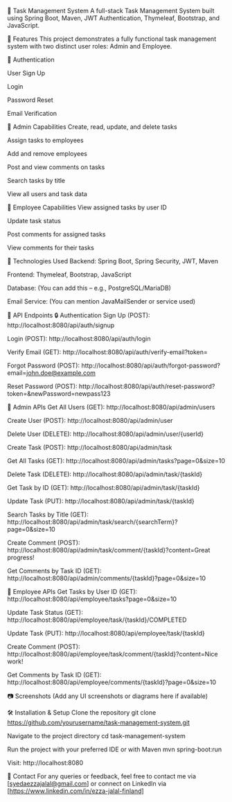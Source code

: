 📝 Task Management System
A full-stack Task Management System built using Spring Boot, Maven, JWT Authentication, Thymeleaf, Bootstrap, and JavaScript.

📌 Features
This project demonstrates a fully functional task management system with two distinct user roles: Admin and Employee.

🔐 Authentication

User Sign Up

Login

Password Reset

Email Verification

👑 Admin Capabilities
Create, read, update, and delete tasks

Assign tasks to employees

Add and remove employees

Post and view comments on tasks

Search tasks by title

View all users and task data

👤 Employee Capabilities
View assigned tasks by user ID

Update task status

Post comments for assigned tasks

View comments for their tasks

🚀 Technologies Used
Backend: Spring Boot, Spring Security, JWT, Maven

Frontend: Thymeleaf, Bootstrap, JavaScript

Database: (You can add this – e.g., PostgreSQL/MariaDB)

Email Service: (You can mention JavaMailSender or service used)

🔗 API Endpoints
🔒 Authentication
Sign Up (POST):
http://localhost:8080/api/auth/signup

Login (POST):
http://localhost:8080/api/auth/login

Verify Email (GET):
http://localhost:8080/api/auth/verify-email?token=

Forgot Password (POST):
http://localhost:8080/api/auth/forgot-password?email=john.doe@example.com

Reset Password (POST):
http://localhost:8080/api/auth/reset-password?token=&newPassword=newpass123

👑 Admin APIs
Get All Users (GET):
http://localhost:8080/api/admin/users

Create User (POST):
http://localhost:8080/api/admin/user

Delete User (DELETE):
http://localhost:8080/api/admin/user/{userId}

Create Task (POST):
http://localhost:8080/api/admin/task

Get All Tasks (GET):
http://localhost:8080/api/admin/tasks?page=0&size=10

Delete Task (DELETE):
http://localhost:8080/api/admin/task/{taskId}

Get Task by ID (GET):
http://localhost:8080/api/admin/task/{taskId}

Update Task (PUT):
http://localhost:8080/api/admin/task/{taskId}

Search Tasks by Title (GET):
http://localhost:8080/api/admin/task/search/{searchTerm}?page=0&size=10

Create Comment (POST):
http://localhost:8080/api/admin/task/comment/{taskId}?content=Great progress!

Get Comments by Task ID (GET):
http://localhost:8080/api/admin/comments/{taskId}?page=0&size=10

👤 Employee APIs
Get Tasks by User ID (GET):
http://localhost:8080/api/employee/tasks?page=0&size=10

Update Task Status (GET):
http://localhost:8080/api/employee/task/{taskId}/COMPLETED

Update Task (PUT):
http://localhost:8080/api/employee/task/{taskId}

Create Comment (POST):
http://localhost:8080/api/employee/task/comment/{taskId}?content=Nice work!

Get Comments by Task ID (GET):
http://localhost:8080/api/employee/comments/{taskId}?page=0&size=10

📷 Screenshots
(Add any UI screenshots or diagrams here if available)

🛠️ Installation & Setup
Clone the repository
git clone https://github.com/yourusername/task-management-system.git

Navigate to the project directory
cd task-management-system

Run the project with your preferred IDE or with Maven
mvn spring-boot:run

Visit:
http://localhost:8080

📧 Contact
For any queries or feedback, feel free to contact me via [syedaezzajalal@gmail.com] or connect on LinkedIn via [https://www.linkedin.com/in/ezza-jalal-finland]
